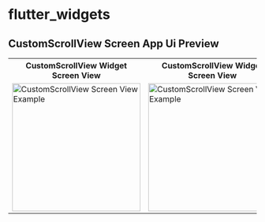 # flutter_widgets


## CustomScrollView Screen App Ui Preview


<table>
  
  
<tr>                    
   <th>CustomScrollView Widget Screen View</th>
   <th>CustomScrollView Widget Screen View</th>
</tr>  
  
  
  
<tr>

<td>
  <img src="https://user-images.githubusercontent.com/103892160/235063612-392f6d7e-15fc-454e-bd9c-1865c2ac21d0.png" alt="CustomScrollView Screen View Example" width="260"/>
</td>

<td>
  <img src="https://user-images.githubusercontent.com/103892160/235063616-4c5e9f91-02ce-461f-8e32-a7744a31fe7f.png" alt="CustomScrollView Screen View Example" width="260"/>
</td>



  
</tr>

</table>








